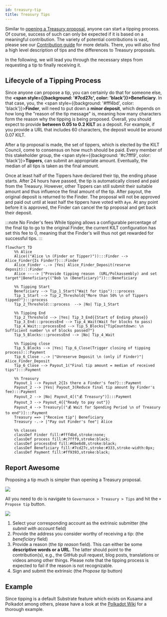```yaml
---
id: treasury-tip
title: Treasury Tips
---
```


Similar to [opening a Treasury proposal](./03_treasury_proposal.md), anyone can start a tipping process.
Of course, success of such can only be expected if it is based on a meaningful contribution.
The variety of potential contributions is vast, please see our [Contribution guide](../develop/06_contribute.md) for more details.
There, you will also find a high level description of tips and the differences to Treasury proposals.

In the following, we will lead you through the necessary steps from requesting a tip to finally receiving it.

## Lifecycle of a Tipping Process

Since anyone can propose a tip, you can certainly do that for someone else, the **<span style={{background: '#7cd27c', color: 'black'}}>Beneficiary</span>**.
In that case, you, the <span style={{background: '#fff4bd', color: 'black'}}>**Finder**</span>, will need to put down a **minor deposit**, which depends on how long the "reason of the tip message" is, meaning how many characters form the reason why the tipping is being proposed.
Overall, you should expect to provide **between 0.05 to 0.2 KILT** as a deposit.
For example, if you provide a URL that includes 60 characters, the deposit would be around 0.07 KILT.

After a tip proposal is made, the set of tippers, which is elected by the KILT Council, come to consensus on how much should be paid.
Every member of this stakeholder group, the <span style={{background: '#c7fff9', color: 'black'}}>**Tippers**</span>, can submit an appropriate amount.
Eventually, the median of all tips is taken as the final amount.

Once at least half of the Tippers have declared their tip, the ending phase starts.
After 24 hours have passed, the tip is automatically closed and paid from the Treasury.
However, other Tippers can still submit their suitable amount and thus influence the final amount of the tip.
After payout, the original deposit is returned to the Finder.
The proposal will not be approved and paid out until at least half the tippers have voted with `Aye`. At any point before it is approved, the Finder can cancel the tip proposal and get back their deposit.

:::note No Finder's fees
While tipping allows a configurable percentage of the final tip to go to the original Finder, the current KILT configuration has set this fee to 0, meaning that the Finder's will thus not get rewarded for successful tips.
:::

<div className="kilt-mermaid">

```mermaid
flowchart TD
    %% Alice
    Alice(("Alice \n (Finder or Tipper)")):::Finder --> Alice_Finder{Is Finder?}:::Finder 
    Alice_Finder -.-> |Yes| Alice_Finder_Deposit(reserve deposit):::Finder
    Alice ----> |"Provide tipping reason  (URL/Polkassembly) and set target"|Beneficiary(("Bob \n (Beneficiary)")):::Beneficiary

    %% Tipping Start
    Beneficiary --> Tip_1_Start("Wait for tips"):::process
    Tip_1_Start --> Tip_2_Threshold{"More than 50% \n of Tippers tipped?"}:::process
    Tip_2_Threshold:::process  --> |No| Tip_1_Start

    %% Tipping End
    Tip_2_Threshold --> |Yes| Tip_3_End{{Start of Ending phase}}
    Tip_3_End:::processEnd --> Tip_4_Wait(Wait for blocks to pass)
    Tip_4_Wait:::processEnd --> Tip_5_Blocks{"TipCountdown: \n Sufficient number \n of blocks passed?"}
    Tip_5_Blocks:::processEnd --> |No| Tip_4_Wait

    %% Tipping close
    Tip_5_Blocks --> |Yes| Tip_6_Close(Trigger closing of tipping process):::Payment
    Tip_6_Close -.-> |"Unreserve Deposit \n (only if Finder)"| Alice_Finder_Deposit
    Tip_6_Close --> Payout_1("Final tip amount = median of received tips"):::Payment

    %% Treasury
    Payout_1 --> Payout_2{Is there a Finder's fee?}:::Payment
    Payout_2 --> |Yes| Payout_3(Reduce final tip amount by Finder's fee):::Payment
    Payout_2 --> |No| Payout_4[("💰 Treasury")]:::Payment
    Payout_3 --> Payout_4{{"Ready to pay out"}}
    Payout_4 --> Treasury[("💰 Wait for Spending Period \n of Treasury to end")]:::Payment
    Treasury ==> |"Receive tip"| Beneficiary
    Treasury -.-> |"Pay out Finder's fee"| Alice

    %% classes
    classDef Finder fill:#fff4bd,stroke:none;
    classDef process fill:#c7fff9,stroke:black;
    classDef processEnd fill:#6be6d8,stroke:black;
    classDef Beneficiary fill:#7cd27c,stroke:#333,stroke-width:0px;
    classDef Payment fill:#ff9393,stroke:black;
```

</div>

## Report Awesome

Proposing a tip much is simpler than opening a Treasury proposal.

<!-- TODO: Replace with images from Spiritnet, once it is live -->

![](@site/static/img/chain/tipping-navigation.png)

All you need to do is navigate to `Governance > Treasury > Tips` and hit the `+ Propose tip` button.

![](@site/static/img/chain/tipping-extrinsic.png)

1. Select your corresponding account as the extrinsic submitter (the *submit with account* field)
2. Provide the address you consider worthy of receiving a tip: (the *beneficiary* field)
3. Provide a reason (the *tip reason* field). This can either be some **descriptive words or a URL**. The latter should point to the contribution(s), e.g., the GitHub pull request, blog posts, translations or videos among other things. Please note that the tipping process is expected to fail if the reason is not recognizable.
4. Sign and submit the extrinsic (the *Propose tip* button)

## Example

Since tipping is a default Substrate feature which exists on Kusama and Polkadot among others, please have a look at the [Polkadot Wiki](https://wiki.polkadot.network/docs/learn-treasury#tipping) for a thorough example.
